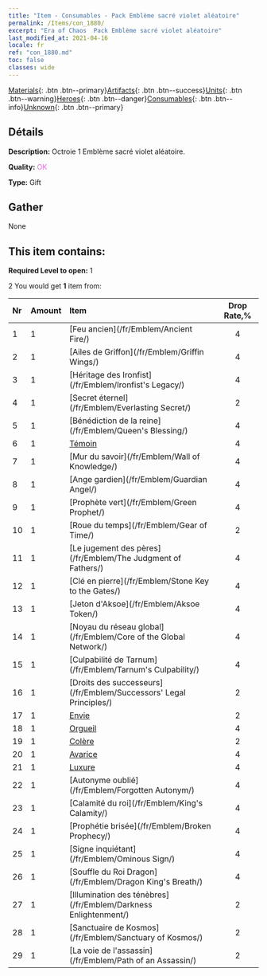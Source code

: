 ```yaml
---
title: "Item - Consumables - Pack Emblème sacré violet aléatoire"
permalink: /Items/con_1880/
excerpt: "Era of Chaos  Pack Emblème sacré violet aléatoire"
last_modified_at: 2021-04-16
locale: fr
ref: "con_1880.md"
toc: false
classes: wide
---
```

 [Materials](/fr/Items/){: .btn .btn--primary}[Artifacts](/fr/Items/Artifacts/){: .btn .btn--success}[Units](/fr/Items/Units/){: .btn .btn--warning}[Heroes](/fr/Items/Heroes/){: .btn .btn--danger}[Consumables](/fr/Items/Consumables/){: .btn .btn--info}[Unknown](/fr/Items/Unknown/){: .btn .btn--primary}

## Détails
 **Description:** Octroie 1 Emblème sacré violet aléatoire.

 **Quality:** <span style="color: #DA70D6">OK</span>

 **Type:** Gift

## Gather

  None

## This item contains:

 **Required Level to open:** 1

 2 You would get **1** item  from:

  | Nr | Amount |     Item    | Drop Rate,% |
  |:---|:-------|:------------|:---------:|
  | 1 | 1 | [Feu ancien](/fr/Emblem/Ancient Fire/) | 4 | 
  | 2 | 1 | [Ailes de Griffon](/fr/Emblem/Griffin Wings/) | 4 | 
  | 3 | 1 | [Héritage des Ironfist](/fr/Emblem/Ironfist's Legacy/) | 4 | 
  | 4 | 1 | [Secret éternel](/fr/Emblem/Everlasting Secret/) | 2 | 
  | 5 | 1 | [Bénédiction de la reine](/fr/Emblem/Queen's Blessing/) | 4 | 
  | 6 | 1 | [Témoin](/fr/Emblem/Witness/) | 4 | 
  | 7 | 1 | [Mur du savoir](/fr/Emblem/Wall of Knowledge/) | 4 | 
  | 8 | 1 | [Ange gardien](/fr/Emblem/Guardian Angel/) | 4 | 
  | 9 | 1 | [Prophète vert](/fr/Emblem/Green Prophet/) | 4 | 
  | 10 | 1 | [Roue du temps](/fr/Emblem/Gear of Time/) | 2 | 
  | 11 | 1 | [Le jugement des pères](/fr/Emblem/The Judgment of Fathers/) | 4 | 
  | 12 | 1 | [Clé en pierre](/fr/Emblem/Stone Key to the Gates/) | 4 | 
  | 13 | 1 | [Jeton d'Aksoe](/fr/Emblem/Aksoe Token/) | 4 | 
  | 14 | 1 | [Noyau du réseau global](/fr/Emblem/Core of the Global Network/) | 4 | 
  | 15 | 1 | [Culpabilité de Tarnum](/fr/Emblem/Tarnum's Culpability/) | 4 | 
  | 16 | 1 | [Droits des successeurs](/fr/Emblem/Successors' Legal Principles/) | 2 | 
  | 17 | 1 | [Envie](/fr/Emblem/Jealousy/) | 2 | 
  | 18 | 1 | [Orgueil](/fr/Emblem/Arrogance/) | 4 | 
  | 19 | 1 | [Colère](/fr/Emblem/Anger/) | 2 | 
  | 20 | 1 | [Avarice](/fr/Emblem/Greed/) | 4 | 
  | 21 | 1 | [Luxure](/fr/Emblem/Lust/) | 4 | 
  | 22 | 1 | [Autonyme oublié](/fr/Emblem/Forgotten Autonym/) | 4 | 
  | 23 | 1 | [Calamité du roi](/fr/Emblem/King's Calamity/) | 4 | 
  | 24 | 1 | [Prophétie brisée](/fr/Emblem/Broken Prophecy/) | 4 | 
  | 25 | 1 | [Signe inquiétant](/fr/Emblem/Ominous Sign/) | 4 | 
  | 26 | 1 | [Souffle du Roi Dragon](/fr/Emblem/Dragon King's Breath/) | 4 | 
  | 27 | 1 | [Illumination des ténèbres](/fr/Emblem/Darkness Enlightenment/) | 2 | 
  | 28 | 1 | [Sanctuaire de Kosmos](/fr/Emblem/Sanctuary of Kosmos/) | 2 | 
  | 29 | 1 | [La voie de l'assassin](/fr/Emblem/Path of an Assassin/) | 2 | 
